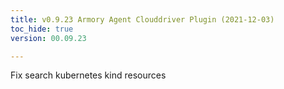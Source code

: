 ```yaml
---
title: v0.9.23 Armory Agent Clouddriver Plugin (2021-12-03)
toc_hide: true
version: 00.09.23

---
```


Fix search kubernetes kind resources 
